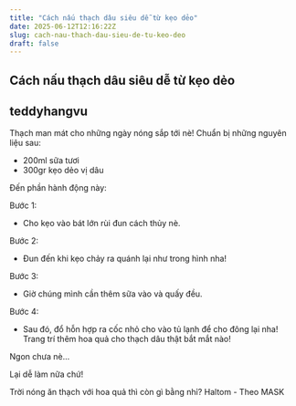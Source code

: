 ```yaml
---
title: "Cách nấu thạch dâu siêu dễ từ kẹo dẻo"
date: 2025-06-12T12:16:22Z
slug: cach-nau-thach-dau-sieu-de-tu-keo-deo
draft: false
---
```


## Cách nấu thạch dâu siêu dễ từ kẹo dẻo

## teddyhangvu

Thạch man mát cho những ngày nóng sắp tới nè! 
Chuẩn bị những nguyên liệu sau:
 

- 200ml sữa tươi
- 300gr kẹo dẻo vị dâu
 
 
 
Đến phần hành động này: 
 


 
 
Bước 1:
- Cho kẹo vào bát lớn rùi đun cách thủy nè.


 
 
Bước 2:
- Đun đến khi kẹo chảy ra quánh lại như trong hình nha!


 
 
Bước 3:
- Giờ chúng mình cần thêm sữa vào và quấy đều.


 
 
Bước 4:
- Sau đó, đổ hỗn hợp ra cốc nhỏ cho vào tủ lạnh để cho đông lại nha!
Trang trí thêm hoa quả cho thạch dâu thật bắt mắt nào!
 

Ngon chưa nè...
 
 

Lại dễ làm nữa chứ!
 
 

Trời nóng ăn thạch với hoa quả thì còn gì bằng nhỉ?
 Haltom - Theo MASK